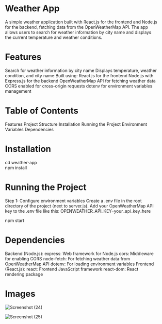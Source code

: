 # Weather App
A simple weather application built with React.js for the frontend and Node.js for the backend, fetching data from the OpenWeatherMap API. The app allows users to search for weather information by city name and displays the current temperature and weather conditions.

# Features
Search for weather information by city name
Displays temperature, weather condition, and city name
Built using:
React.js for the frontend
Node.js with Express.js for the backend
OpenWeatherMap API for fetching weather data
CORS enabled for cross-origin requests
dotenv for environment variables management

# Table of Contents
Features
Project Structure
Installation
Running the Project
Environment Variables
Dependencies

# Installation

cd weather-app\
npm install

# Running the Project
Step 1: Configure environment variables
Create a .env file in the root directory of the project (next to server.js).
Add your OpenWeatherMap API key to the .env file like this:
OPENWEATHER_API_KEY=your_api_key_here

npm start

# Dependencies
Backend (Node.js):
express: Web framework for Node.js
cors: Middleware for enabling CORS
node-fetch: For fetching weather data from OpenWeatherMap API
dotenv: For loading environment variables
Frontend (React.js):
react: Frontend JavaScript framework
react-dom: React rendering package

# Images

![Screenshot (24)](https://github.com/user-attachments/assets/5c14860f-2ffe-4d16-84ac-478f2c431e08)

![Screenshot (25)](https://github.com/user-attachments/assets/aa9468e4-0858-4e51-9d41-b3f34189f014)


